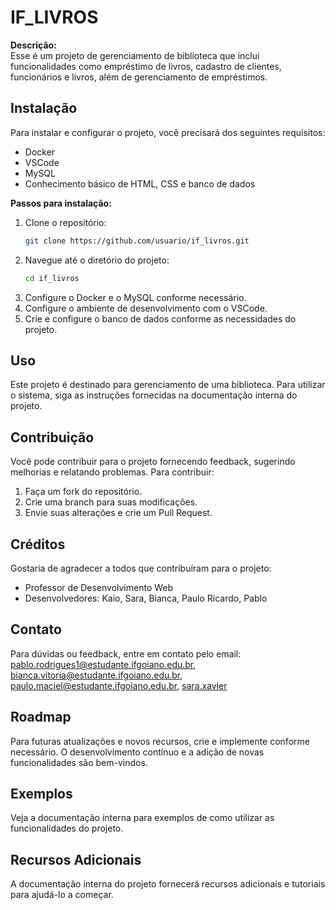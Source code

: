 # IF_LIVROS

**Descrição:**  
Esse é um projeto de gerenciamento de biblioteca que inclui funcionalidades como empréstimo de livros, cadastro de clientes, funcionários e livros, além de gerenciamento de empréstimos.

## Instalação

Para instalar e configurar o projeto, você precisará dos seguintes requisitos:

- Docker
- VSCode
- MySQL
- Conhecimento básico de HTML, CSS e banco de dados

**Passos para instalação:**

1. Clone o repositório:
    ```sh
    git clone https://github.com/usuario/if_livros.git
    ```
2. Navegue até o diretório do projeto:
    ```sh
    cd if_livros
    ```
3. Configure o Docker e o MySQL conforme necessário.
4. Configure o ambiente de desenvolvimento com o VSCode.
5. Crie e configure o banco de dados conforme as necessidades do projeto.

## Uso

Este projeto é destinado para gerenciamento de uma biblioteca. Para utilizar o sistema, siga as instruções fornecidas na documentação interna do projeto.

## Contribuição

Você pode contribuir para o projeto fornecendo feedback, sugerindo melhorias e relatando problemas. Para contribuir:

1. Faça um fork do repositório.
2. Crie uma branch para suas modificações.
3. Envie suas alterações e crie um Pull Request.

## Créditos

Gostaria de agradecer a todos que contribuíram para o projeto:

- Professor de Desenvolvimento Web
- Desenvolvedores: Kaio, Sara, Bianca, Paulo Ricardo, Pablo

## Contato

Para dúvidas ou feedback, entre em contato pelo email: [pablo.rodrigues1@estudante.ifgoiano.edu.br](mailto:pablo.rodrigues1@estudante.ifgoiano.edu.br),
[bianca.vitoria@estudante.ifgoiano.edu.br](mailto:bianca.vitoria@estudante.ifgoiano.edu.br),
[paulo.maciel@estudante.ifgoiano.edu.br](mailto:paulo.maciel@estudante.ifgoiano.edu.br),
[sara.xavier](mailto:sara.xavier@estudante.ifgoiano.edu.br)

## Roadmap

Para futuras atualizações e novos recursos, crie e implemente conforme necessário. O desenvolvimento contínuo e a adição de novas funcionalidades são bem-vindos.

## Exemplos

Veja a documentação interna para exemplos de como utilizar as funcionalidades do projeto.

## Recursos Adicionais

A documentação interna do projeto fornecerá recursos adicionais e tutoriais para ajudá-lo a começar.
